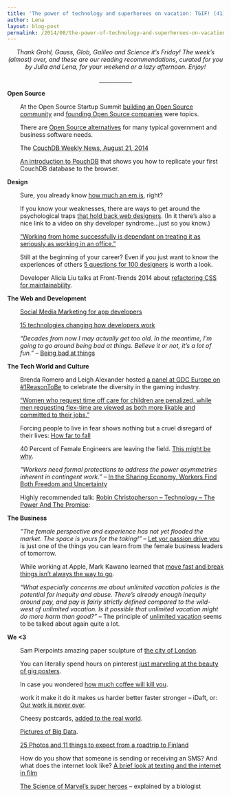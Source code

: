 ```yaml
---
title: 'The power of technology and superheroes on vacation: TGIF! (41)'
author: Lena
layout: blog-post
permalink: /2014/08/the-power-of-technology-and-superheroes-on-vacation-tgif-41/
---
```

<p style="text-align: center;">
  <em>Thank Grohl, Gauss, Glob, Galileo and Science it’s Friday! The week’s (almost) over, and these are our reading recommendations, curated for you by Julia and Lena, for your weekend or a lazy afternoon. Enjoy!</em>
</p>

<p style="text-align: center;">
  ____________
</p>

**Open Source**

<p style="padding-left: 30px;">
  At the Open Source Startup Summit <a href="https://www.youtube.com/watch?v=nxiiNRNTscU">building an Open Source community</a> and <a href="https://www.youtube.com/watch?v=r2obF8MQDvA">founding Open Source companies</a> were topics.
</p>

<p style="padding-left: 30px;">
  There are <a href="http://ben.balter.com/open-source-alternatives/">Open Source alternatives</a> for many typical government and business software needs.
</p>

<p style="padding-left: 30px;">
  The <a href="http://blog.couchdb.org/2014/08/21/couchdb-weekly-news-august-21-2014/" rel="bookmark">CouchDB Weekly News, August 21, 2014</a>
</p>

<p style="padding-left: 30px;">
  <a href="https://blog.engineyard.com/2014/an-introduction-to-pouchdb">An introduction to PouchDB</a> that shows you how to replicate your first CouchDB database to the browser.
</p>

**Design**

<p style="padding-left: 30px;">
  Sure, you already know <a href="http://learn.scannerlicker.net/2014/07/31/so-how-much-is-an-em/">how much an em is</a>, right?
</p>

<p style="padding-left: 30px;">
  If you know your weaknesses, there are ways to get around the psychological traps <a href="http://vandelaydesign.com/7-psychological-traps-that-hold-web-designers-back/">that hold back web designers</a>. (In it there&#8217;s also a nice link to a video on shy developer syndrome&#8230;just so you know.)
</p>

<p style="padding-left: 30px;">
  <a href="http://www.creativebloq.com/career/expert-guide-working-home-81410197">&#8220;Working from home successfully is dependant on treating it as seriously as working in an office.&#8221;</a>
</p>

<p style="padding-left: 30px;">
  Still at the beginning of your career? Even if you just want to know the experiences of others <a href="http://5questionsfor100designers.com/archive/">5 questions for 100 designers</a> is worth a look. <!--more-->
</p>

<p style="padding-left: 30px;">
  Developer Alicia Liu talks at Front-Trends 2014 about <a href="http://vimeo.com/100501790">refactoring CSS for maintainability</a>.
</p>

**The Web and Development**

<p style="padding-left: 30px;">
  <a href="https://blog.mozilla.org/apps/2014/08/18/social-media-marketing-for-app-developers/">Social Media Marketing for app developers</a>
</p>

<p style="padding-left: 30px;">
  <a href="http://www.infoworld.com/print/247917">15 technologies changing how developers work</a>
</p>

<p style="padding-left: 30px;">
  <em>&#8220;Decades from now I may actually get too old. In the meantime, I’m going to go around being bad at things. Believe it or not, it’s a lot of fun.&#8221;</em> – <a href="http://www.allenpike.com/2014/being-bad-at-things/">Being bad at things</a>
</p>

**The Tech World and Culture**

<p style="padding-left: 30px;">
  Brenda Romero and Leigh Alexander hosted <a href="http://www.gdcvault.com/play/1020593/">a panel at GDC Europe on #1ReasonToBe</a> to celebrate the diversity in the gaming industry.
</p>

<p style="padding-left: 30px;">
  <a href="http://www.fastcompany.com/3034536/second-shift/gender-inequalitys-latest-victim-flex-time-requests">&#8220;Women who request time off care for children are penalized, while men requesting flex-time are viewed as both more likable and committed to their jobs.&#8221;</a>
</p>

<p style="padding-left: 30px;">
  Forcing people to live in fear shows nothing but a cruel disregard of their lives: <a href="http://modelviewculture.com/pieces/how-far-to-fall">How far to fall</a>
</p>

<p style="padding-left: 30px;">
  40 Percent of Female Engineers are leaving the field. <a href="http://www.huffingtonpost.com/2014/08/12/female-engineers_n_5668504.html">This might be why</a>.
</p>

<p style="padding-left: 30px;">
  <em>&#8220;Workers need formal protections to address the power asymmetries inherent in contingent work.&#8221;</em> – <a href="http://mobile.nytimes.com/2014/08/17/technology/in-the-sharing-economy-workers-find-both-freedom-and-uncertainty.html">In the Sharing Economy, Workers Find Both Freedom and Uncertainty</a>
</p>

<p class="js-clip_title" style="padding-left: 30px;">
  Highly recommended talk: <a href="http://vimeo.com/102809096">Robin Christopherson – Technology &#8211; The Power And The Promise</a>:
</p>



**The Business**

<p style="padding-left: 30px;">
  <em>&#8220;The female perspective and experience has not yet flooded the market. The space is yours for the taking!&#8221;</em> – <a href="http://www.designsponge.com/2014/08/biz-ladies-top-10-things-i-learned-from-the-female-business-leaders-of-tomorrow.html">Let yor passion drive you</a> is just one of the things you can learn from the female business leaders of tomorrow.
</p>

<p style="padding-left: 30px;">
  While working at Apple, Mark Kawano learned that <a href="http://www.inc.com/mark-kawano/lessons-from-my-time-at-apple-ship-something-you-re-proud-of.html">move fast and break things isn&#8217;t always the way to go</a>.
</p>

<p style="padding-left: 30px;">
  <em>&#8220;What especially concerns me about unlimited vacation policies is the potential for inequity and abuse. There’s already enough inequity around pay, and pay is fairly strictly defined compared to the wild-west of unlimited vacation. Is it possible that unlimited vacation might do more harm than good?&#8221;</em> – The principle of <a href="http://jacobian.org/writing/unlimited-vacation/">unlimited vacation</a> seems to be talked about again quite a lot.
</p>

**We <3**

<p style="padding-left: 30px;">
  Sam Pierpoints amazing paper sculpture of <a href="https://www.facebook.com/photo.php?fbid=10152606677739525">the city of London</a>.
</p>

<p style="padding-left: 30px;">
  You can literally spend hours on pinterest <a href="http://www.pinterest.com/explore/gig-poster">just marveling at the beauty of gig posters</a>.
</p>

<p style="padding-left: 30px;">
  In case you wondered <a href="http://www.caffeineinformer.com/death-by-caffeine">how much coffee will kill you</a>.
</p>

<p style="padding-left: 30px;">
  work it make it do it makes us harder better faster stronger – iDaft, or: <a href="http://www.najle.com/idaft/idaft/">Our work is never over</a>.
</p>

<p style="padding-left: 30px;">
  Cheesy postcards, <a href="http://www.detailverliebt.de/kitschige-postkarten-in-die-reale-welt-eingefuegt/">added to the real world</a>.
</p>

<p style="padding-left: 30px;">
  <a href="http://bigdatapix.tumblr.com/">Pictures of Big Data</a>.
</p>

<p style="padding-left: 30px;">
  <a href="http://travelunmasked.com/peterparkorr/2014/roadtrip-in-finland-photos/">25 Photos and 11 things to expect from a roadtrip to Finland</a>
</p>

<p style="padding-left: 30px;">
  How do you show that someone is sending or receiving an SMS? And what does the internet look like? <a href="http://vimeo.com/103554797">A brief look at texting and the internet in film</a>
</p>

<p style="padding-left: 30px;">
  <a href="http://news.stanford.edu/news/2014/august/marvel-heroes-alvarado-081214.html">The Science of Marvel&#8217;s super heroes</a> – explained by a biologist
</p>